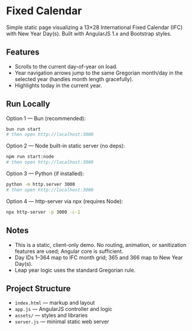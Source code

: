 # Fixed Calendar

Simple static page visualizing a 13×28 International Fixed Calendar (IFC) with New Year Day(s). Built with AngularJS 1.x and Bootstrap styles.

## Features

- Scrolls to the current day-of-year on load.
- Year navigation arrows jump to the same Gregorian month/day in the selected year (handles month length gracefully).
- Highlights today in the current year.

## Run Locally

Option 1 — Bun (recommended):

```bash
bun run start
# then open http://localhost:3000
```

Option 2 — Node built-in static server (no deps):

```bash
npm run start:node
# then open http://localhost:3000
```

Option 3 — Python (if installed):

```bash
python -m http.server 3000
# then open http://localhost:3000
```

Option 4 — http-server via npx (requires Node):

```bash
npx http-server -p 3000 -c-1
```

## Notes

- This is a static, client-only demo. No routing, animation, or sanitization features are used; Angular core is sufficient.
- Day IDs 1–364 map to IFC month grid; 365 and 366 map to New Year Day(s).
- Leap year logic uses the standard Gregorian rule.

## Project Structure

- `index.html` — markup and layout
- `app.js` — AngularJS controller and logic
- `assets/` — styles and libraries
- `server.js` — minimal static web server

